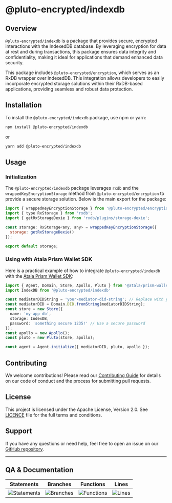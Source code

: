 # @pluto-encrypted/indexdb

## Overview

`@pluto-encrypted/indexdb` is a package that provides secure, encrypted interactions with the IndexedDB database. By leveraging encryption for data at rest and during transactions, this package ensures data integrity and confidentiality, making it ideal for applications that demand enhanced data security.

This package includes `@pluto-encrypted/encryption`, which serves as an RxDB wrapper over IndexedDB. This integration allows developers to easily incorporate encrypted storage solutions within their RxDB-based applications, providing seamless and robust data protection.

## Installation

To install the `@pluto-encrypted/indexdb` package, use npm or yarn:

```bash
npm install @pluto-encrypted/indexdb
```

or

```bash
yarn add @pluto-encrypted/indexdb
```

## Usage

### Initialization

The `@pluto-encrypted/indexdb` package leverages `rxdb` and the `wrappedKeyEncryptionStorage` method from `@pluto-encrypted/encryption` to provide a secure storage solution. Below is the main export for the package:

```javascript
import { wrappedKeyEncryptionStorage } from '@pluto-encrypted/encryption';
import { type RxStorage } from 'rxdb';
import { getRxStorageDexie } from 'rxdb/plugins/storage-dexie';

const storage: RxStorage<any, any> = wrappedKeyEncryptionStorage({
  storage: getRxStorageDexie()
});

export default storage;
```

### Using with Atala Prism Wallet SDK

Here is a practical example of how to integrate `@pluto-encrypted/indexdb` with the [Atala Prism Wallet SDK](https://github.com/hyperledger/identus-edge-agent-sdk-ts):

```typescript
import { Agent, Domain, Store, Apollo, Pluto } from '@atala/prism-wallet-sdk'
import IndexDB from '@pluto-encrypted/indexdb'

const mediatorDIDString = 'your-mediator-did-string'; // Replace with your actual mediator DID string
const mediatorDID = Domain.DID.fromString(mediatorDIDString);
const store = new Store({
  name: 'my-app-db',
  storage: IndexDB,
  password: 'something secure 1235!' // Use a secure password
});
const apollo = new Apollo();
const pluto = new Pluto(store, apollo);

const agent = Agent.initialize({ mediatorDID, pluto, apollo });
```

## Contributing

We welcome contributions! Please read our [Contributing Guide](https://github.com/atala-community-projects/pluto-encrypted/blob/master/CONTRIBUTING.md) for details on our code of conduct and the process for submitting pull requests.

## License

This project is licensed under the Apache License, Version 2.0. See [LICENCE](./LICENSE) file for the full terms and conditions.

## Support

If you have any questions or need help, feel free to open an issue on our [GitHub repository](https://github.com/atala-community-projects/pluto-encrypted/issues).

---

## QA & Documentation

| Statements                  | Branches                | Functions                 | Lines             |
| --------------------------- | ----------------------- | ------------------------- | ----------------- |
| ![Statements](https://img.shields.io/badge/statements-100%25-brightgreen.svg?style=flat) | ![Branches](https://img.shields.io/badge/branches-100%25-brightgreen.svg?style=flat) | ![Functions](https://img.shields.io/badge/functions-100%25-brightgreen.svg?style=flat) | ![Lines](https://img.shields.io/badge/lines-100%25-brightgreen.svg?style=flat) |
